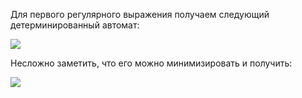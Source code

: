 Для первого регулярного выражения получаем следующий детерминированный автомат:

![](https://github.com/olezhabobrov/fl-2021-hse-win/blob/HW02/1task/3.png?raw=true1.png)

Несложно заметить, что его можно минимизировать и получить:

![](https://github.com/olezhabobrov/fl-2021-hse-win/blob/HW02/1task/12.png?raw=true1.png)

